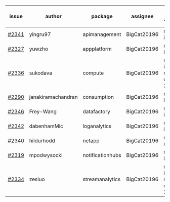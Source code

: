 | issue | author | package | assignee | bot advice | created date of issue | target release date | date from target |
| ------ | ------ | ------ | ------ | ------ | ------ | ------ | :-----: |
| [#2341](https://github.com/Azure/sdk-release-request/issues/2341) | yingru97 | apimanagement | BigCat20196 | new issue ! <br> | 01-04 | 01-18 |   |
| [#2327](https://github.com/Azure/sdk-release-request/issues/2327) | yuwzho | appplatform | BigCat20196 | new issue ! <br> | 12-22 | 01-17 |   |
| [#2336](https://github.com/Azure/sdk-release-request/issues/2336) | sukodava | compute | BigCat20196 | new issue ! <br> release date < 2 ! <br> | 01-04 | 01-06 | 0 |
| [#2290](https://github.com/Azure/sdk-release-request/issues/2290) | janakiramachandran | consumption | BigCat20196 | new issue ! <br> | 12-08 | 12-22 |   |
| [#2346](https://github.com/Azure/sdk-release-request/issues/2346) | Frey-Wang | datafactory | BigCat20196 | new issue ! <br> | 01-06 | 01-20 |   |
| [#2342](https://github.com/Azure/sdk-release-request/issues/2342) | dabenhamMic | loganalytics | BigCat20196 | new issue ! <br> | 01-05 | 01-19 |   |
| [#2340](https://github.com/Azure/sdk-release-request/issues/2340) | hildurhodd | netapp | BigCat20196 | new issue ! <br> | 01-04 | 01-18 |   |
| [#2319](https://github.com/Azure/sdk-release-request/issues/2319) | mpodwysocki | notificationhubs | BigCat20196 | new issue ! <br> | 12-17 | 01-03 |   |
| [#2334](https://github.com/Azure/sdk-release-request/issues/2334) | zesluo | streamanalytics | BigCat20196 | new issue ! <br> release date < 2 ! <br> | 12-23 | 01-07 | 0 |
